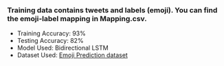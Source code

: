 ### Training data contains tweets and labels (emoji). You can find the emoji-label mapping in Mapping.csv.

* Training Accuracy: 93%
* Testing Accuracy: 82%
* Model Used:  Bidirectional LSTM
* Dataset Used: [Emoji Prediction dataset](https://www.kaggle.com/hariharasudhanas/twitter-emoji-prediction)
